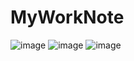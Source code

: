 # MyWorkNote
![image](https://user-images.githubusercontent.com/93910990/191719496-0334c99a-b8f2-4bca-9c4b-90afa02f62ec.png)
![image](https://user-images.githubusercontent.com/93910990/191719535-36a1f63d-932f-439d-a81e-a99fbfa21ac5.png)
![image](https://user-images.githubusercontent.com/93910990/191719553-5fcbeaa9-e5a7-4805-be26-e20014cda65e.png)
